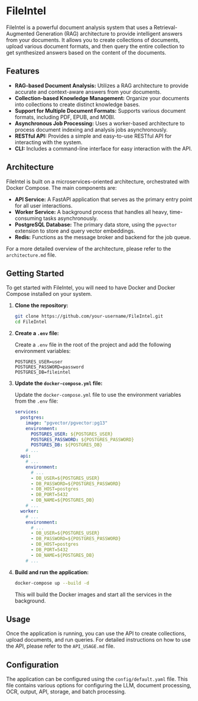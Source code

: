 # FileIntel

FileIntel is a powerful document analysis system that uses a Retrieval-Augmented Generation (RAG) architecture to provide intelligent answers from your documents. It allows you to create collections of documents, upload various document formats, and then query the entire collection to get synthesized answers based on the content of the documents.

## Features

*   **RAG-based Document Analysis:** Utilizes a RAG architecture to provide accurate and context-aware answers from your documents.
*   **Collection-based Knowledge Management:** Organize your documents into collections to create distinct knowledge bases.
*   **Support for Multiple Document Formats:** Supports various document formats, including PDF, EPUB, and MOBI.
*   **Asynchronous Job Processing:** Uses a worker-based architecture to process document indexing and analysis jobs asynchronously.
*   **RESTful API:** Provides a simple and easy-to-use RESTful API for interacting with the system.
*   **CLI:** Includes a command-line interface for easy interaction with the API.

## Architecture

FileIntel is built on a microservices-oriented architecture, orchestrated with Docker Compose. The main components are:

*   **API Service:** A FastAPI application that serves as the primary entry point for all user interactions.
*   **Worker Service:** A background process that handles all heavy, time-consuming tasks asynchronously.
*   **PostgreSQL Database:** The primary data store, using the `pgvector` extension to store and query vector embeddings.
*   **Redis:** Functions as the message broker and backend for the job queue.

For a more detailed overview of the architecture, please refer to the `architecture.md` file.

## Getting Started

To get started with FileIntel, you will need to have Docker and Docker Compose installed on your system.

1.  **Clone the repository:**

    ```bash
    git clone https://github.com/your-username/FileIntel.git
    cd FileIntel
    ```

2.  **Create a `.env` file:**

    Create a `.env` file in the root of the project and add the following environment variables:

    ```
    POSTGRES_USER=user
    POSTGRES_PASSWORD=password
    POSTGRES_DB=fileintel
    ```

3.  **Update the `docker-compose.yml` file:**

    Update the `docker-compose.yml` file to use the environment variables from the `.env` file:

    ```yaml
    services:
      postgres:
        image: "pgvector/pgvector:pg13"
        environment:
          POSTGRES_USER: ${POSTGRES_USER}
          POSTGRES_PASSWORD: ${POSTGRES_PASSWORD}
          POSTGRES_DB: ${POSTGRES_DB}
        # ...
      api:
        # ...
        environment:
          # ...
          - DB_USER=${POSTGRES_USER}
          - DB_PASSWORD=${POSTGRES_PASSWORD}
          - DB_HOST=postgres
          - DB_PORT=5432
          - DB_NAME=${POSTGRES_DB}
        # ...
      worker:
        # ...
        environment:
          # ...
          - DB_USER=${POSTGRES_USER}
          - DB_PASSWORD=${POSTGRES_PASSWORD}
          - DB_HOST=postgres
          - DB_PORT=5432
          - DB_NAME=${POSTGRES_DB}
        # ...
    ```

4.  **Build and run the application:**

    ```bash
    docker-compose up --build -d
    ```

    This will build the Docker images and start all the services in the background.

## Usage

Once the application is running, you can use the API to create collections, upload documents, and run queries. For detailed instructions on how to use the API, please refer to the `API_USAGE.md` file.

## Configuration

The application can be configured using the `config/default.yaml` file. This file contains various options for configuring the LLM, document processing, OCR, output, API, storage, and batch processing.

